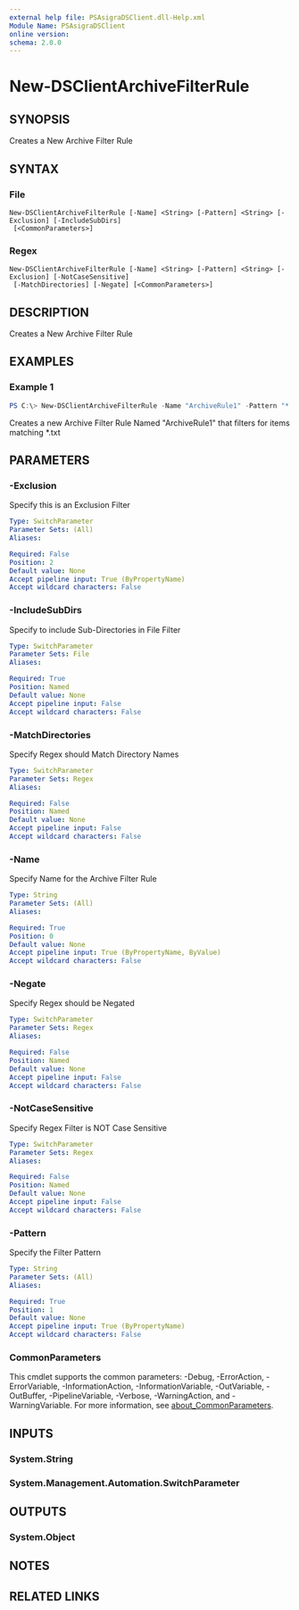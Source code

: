 ```yaml
---
external help file: PSAsigraDSClient.dll-Help.xml
Module Name: PSAsigraDSClient
online version:
schema: 2.0.0
---
```


# New-DSClientArchiveFilterRule

## SYNOPSIS
Creates a New Archive Filter Rule

## SYNTAX

### File
```
New-DSClientArchiveFilterRule [-Name] <String> [-Pattern] <String> [-Exclusion] [-IncludeSubDirs]
 [<CommonParameters>]
```

### Regex
```
New-DSClientArchiveFilterRule [-Name] <String> [-Pattern] <String> [-Exclusion] [-NotCaseSensitive]
 [-MatchDirectories] [-Negate] [<CommonParameters>]
```

## DESCRIPTION
Creates a New Archive Filter Rule

## EXAMPLES

### Example 1
```powershell
PS C:\> New-DSClientArchiveFilterRule -Name "ArchiveRule1" -Pattern "*.txt"
```

Creates a new Archive Filter Rule Named "ArchiveRule1" that filters for items matching *.txt

## PARAMETERS

### -Exclusion
Specify this is an Exclusion Filter

```yaml
Type: SwitchParameter
Parameter Sets: (All)
Aliases:

Required: False
Position: 2
Default value: None
Accept pipeline input: True (ByPropertyName)
Accept wildcard characters: False
```

### -IncludeSubDirs
Specify to include Sub-Directories in File Filter

```yaml
Type: SwitchParameter
Parameter Sets: File
Aliases:

Required: True
Position: Named
Default value: None
Accept pipeline input: False
Accept wildcard characters: False
```

### -MatchDirectories
Specify Regex should Match Directory Names

```yaml
Type: SwitchParameter
Parameter Sets: Regex
Aliases:

Required: False
Position: Named
Default value: None
Accept pipeline input: False
Accept wildcard characters: False
```

### -Name
Specify Name for the Archive Filter Rule

```yaml
Type: String
Parameter Sets: (All)
Aliases:

Required: True
Position: 0
Default value: None
Accept pipeline input: True (ByPropertyName, ByValue)
Accept wildcard characters: False
```

### -Negate
Specify Regex should be Negated

```yaml
Type: SwitchParameter
Parameter Sets: Regex
Aliases:

Required: False
Position: Named
Default value: None
Accept pipeline input: False
Accept wildcard characters: False
```

### -NotCaseSensitive
Specify Regex Filter is NOT Case Sensitive

```yaml
Type: SwitchParameter
Parameter Sets: Regex
Aliases:

Required: False
Position: Named
Default value: None
Accept pipeline input: False
Accept wildcard characters: False
```

### -Pattern
Specify the Filter Pattern

```yaml
Type: String
Parameter Sets: (All)
Aliases:

Required: True
Position: 1
Default value: None
Accept pipeline input: True (ByPropertyName)
Accept wildcard characters: False
```

### CommonParameters
This cmdlet supports the common parameters: -Debug, -ErrorAction, -ErrorVariable, -InformationAction, -InformationVariable, -OutVariable, -OutBuffer, -PipelineVariable, -Verbose, -WarningAction, and -WarningVariable. For more information, see [about_CommonParameters](http://go.microsoft.com/fwlink/?LinkID=113216).

## INPUTS

### System.String

### System.Management.Automation.SwitchParameter

## OUTPUTS

### System.Object
## NOTES

## RELATED LINKS
